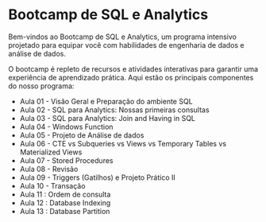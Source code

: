 # Bootcamp de SQL e Analytics

Bem-vindos ao Bootcamp de SQL e Analytics, um programa intensivo projetado para equipar você com habilidades de engenharia de dados e análise de dados. 

O bootcamp é repleto de recursos e atividades interativas para garantir uma experiência de aprendizado prática. Aqui estão os principais componentes do nosso programa:

* Aula 01 - Visão Geral e Preparação do ambiente SQL
* Aula 02 - SQL para Analytics: Nossas primeiras consultas
* Aula 03 - SQL para Analytics: Join and Having in SQL
* Aula 04 - Windows Function
* Aula 05 - Projeto de Análise de dados
* Aula 06 - CTE vs Subqueries vs Views vs Temporary Tables vs Materialized Views
* Aula 07 - Stored Procedures
* Aula 08 - Revisão
* Aula 09 - Triggers (Gatilhos) e Projeto Prático II
* Aula 10 - Transação
* Aula 11 : Ordem de consulta
* Aula 12 : Database Indexing
* Aula 13 : Database Partition